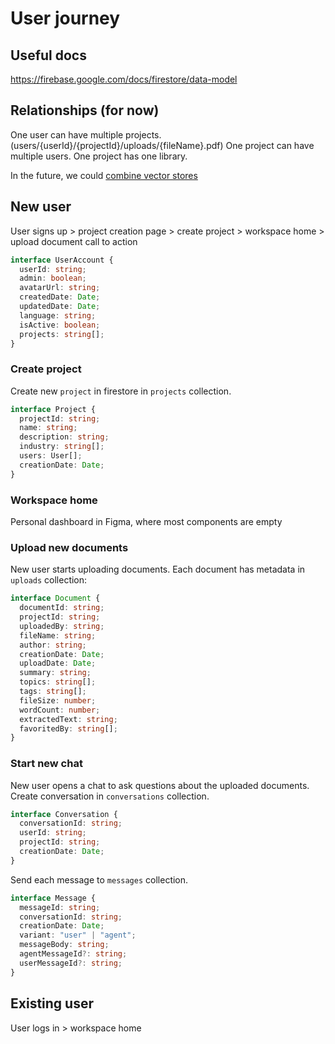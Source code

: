 # User journey

## Useful docs

https://firebase.google.com/docs/firestore/data-model

## Relationships (for now)

One user can have multiple projects. (users/{userId}/{projectId}/uploads/{fileName}.pdf)
One project can have multiple users.
One project has one library.

In the future, we could [combine vector stores](https://python.langchain.com/docs/modules/agents/how_to/agent_vectorstore)

## New user

User signs up > project creation page > create project > workspace home > upload document call to action

```ts
interface UserAccount {
  userId: string;
  admin: boolean;
  avatarUrl: string;
  createdDate: Date;
  updatedDate: Date;
  language: string;
  isActive: boolean;
  projects: string[];
}
```

### Create project

Create new `project` in firestore in `projects` collection.

```ts
interface Project {
  projectId: string;
  name: string;
  description: string;
  industry: string[];
  users: User[];
  creationDate: Date;
}
```

### Workspace home

Personal dashboard in Figma, where most components are empty

### Upload new documents

New user starts uploading documents. Each document has metadata in `uploads` collection:

```ts
interface Document {
  documentId: string;
  projectId: string;
  uploadedBy: string;
  fileName: string;
  author: string;
  creationDate: Date;
  uploadDate: Date;
  summary: string;
  topics: string[];
  tags: string[];
  fileSize: number;
  wordCount: number;
  extractedText: string;
  favoritedBy: string[];
}
```

### Start new chat

New user opens a chat to ask questions about the uploaded documents. Create conversation in `conversations` collection.

```ts
interface Conversation {
  conversationId: string;
  userId: string;
  projectId: string;
  creationDate: Date;
}
```

Send each message to `messages` collection.

```ts
interface Message {
  messageId: string;
  conversationId: string;
  creationDate: Date;
  variant: "user" | "agent";
  messageBody: string;
  agentMessageId?: string;
  userMessageId?: string;
}
```

## Existing user

User logs in > workspace home
